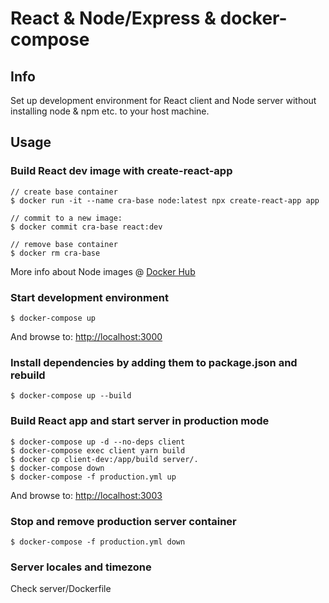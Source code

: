 # React & Node/Express & docker-compose

## Info
Set up development environment for React client and Node server without installing node & npm etc. to your host machine.  

## Usage

### Build React dev image with create-react-app
```
// create base container 
$ docker run -it --name cra-base node:latest npx create-react-app app

// commit to a new image:
$ docker commit cra-base react:dev

// remove base container
$ docker rm cra-base
```
More info about Node images @ [Docker Hub](https://hub.docker.com/_/node/)

### Start development environment
```
$ docker-compose up
```
And browse to: [http://localhost:3000](http:localhost:3000)  
  
### Install dependencies by adding them to package.json and rebuild
```
$ docker-compose up --build
```

### Build React app and start server in production mode
```
$ docker-compose up -d --no-deps client
$ docker-compose exec client yarn build
$ docker cp client-dev:/app/build server/.
$ docker-compose down
$ docker-compose -f production.yml up
```
And browse to: [http://localhost:3003](http:localhost:3003)

### Stop and remove production server container
```
$ docker-compose -f production.yml down
```

### Server locales and timezone
Check server/Dockerfile